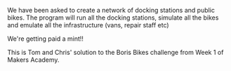 
We have been asked to create a network of docking stations and public bikes.  The program will run all the docking stations, simulate all the bikes and emulate all the infrastructure (vans, repair staff etc)

We're getting paid a mint!!

This is Tom and Chris' solution to the Boris Bikes challenge from Week 1 of Makers Academy.
